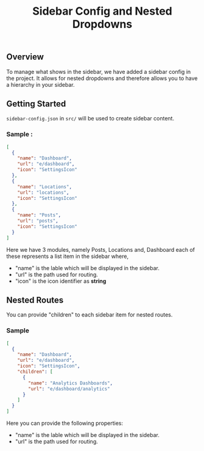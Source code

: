 ﻿---
id: AdminSidebarConfig
title: Sidebar Config and Nested Dropdowns
sidebar_label: Sidebar Config
---

## Overview

To manage what shows in the sidebar, we have added a sidebar config in the project. It allows for nested dropdowns and therefore allows you to have a hierarchy in your sidebar.

## Getting Started

`sidebar-config.json` in `src/` will be used to create sidebar content.

### Sample :

```json
[
  {
    "name": "Dashboard",
    "url": "e/dashboard",
    "icon": "SettingsIcon"
  },
  {
    "name": "Locations",
    "url": "locations",
    "icon": "SettingsIcon"
  },
  {
    "name": "Posts",
    "url": "posts",
    "icon": "SettingsIcon"
  }
]
```

Here we have 3 modules, namely Posts, Locations and, Dashboard each of these represents a list item in the sidebar where,

- "name" is the lable which will be displayed in the sidebar.
- "url" is the path used for routing.
- "icon" is the icon identifier as **string**

## Nested Routes

You can provide "children" to each sidebar item for nested routes.

### Sample

```json
[
  {
    "name": "Dashboard",
    "url": "e/dashboard",
    "icon": "SettingsIcon",
    "children": [
      {
        "name": "Analytics Dashboards",
        "url": "e/dashboard/analytics"
      }
    ]
  }
]
```

Here you can provide the following properties:

- "name" is the lable which will be displayed in the sidebar.
- "url" is the path used for routing.
